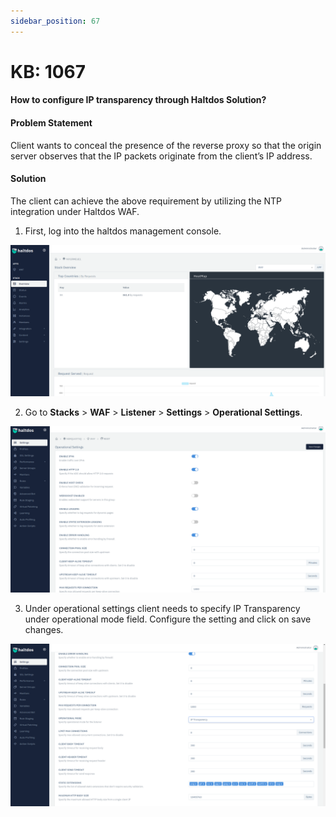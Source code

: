 ```yaml
---
sidebar_position: 67
---
```


# KB: 1067

#### How to configure IP transparency through Haltdos Solution?

#### Problem Statement

Client wants to conceal the presence of the reverse proxy so that the origin server observes that the IP packets originate from the client’s IP address.

#### Solution

The client can achieve the above requirement by utilizing the NTP integration under Haltdos WAF.

1. First, log into the haltdos management console.

![ip transperancy](/img/platform/v6/kb/ip1.png)

2. Go to **Stacks** > **WAF** > **Listener** > **Settings** > **Operational Settings**.

![ip transperancy](/img/platform/v6/kb/ip2.png)

3. Under operational settings client needs to specify IP Transparency under operational mode field. Configure the setting and click on save changes.

![ip transperancy](/img/platform/v6/kb/ip3.png)